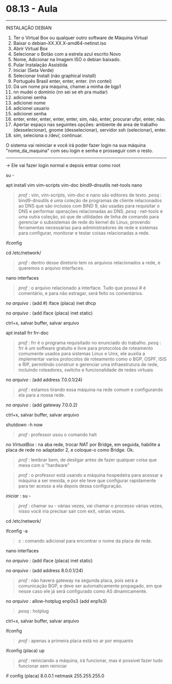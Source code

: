 # 08.13 - Aula

---

INSTALAÇÃO DEBIAN

1. Ter o Virtual Box ou qualquer outro software de Máquina Virtual
2. Baixar o debian-XX.XX.X-amd64-netinst.iso
3. Abrir Virtual Box
4. Selecionar o Botão com a estrela azul escrito Novo
5. Nome, Adicionar na Imagem ISO o debian baixado.
6. Pular Instalação Assistida
7. Iniciar (Seta Verde)
8. Selecionar Install (não graphical install)
9. Português Brasil enter, enter, enter. (nn contei)
10. Dá um nome pra máquina, chamei a minha de bgp1
11. nn mudei o dominio (nn sei se eh pra mudar)
12. adicionei senha
13. adicionei nome
14. adicionei usuario
15. adicionei senha
16. enter, enter, enter, enter, enter, sim, não, enter, procurar ufpr, enter, não.
17. Apertar espaço nas seguintes opções: ambiente de area de trabalho (desselecionar), gnome (desselecionar), servidor ssh (selecionar), enter.
18. sim, seleciona o /dev/, continuar.

O sistema vai reiniciar e você irá poder fazer login na sua máquina "nome_da_maquina" com seu login e senha e prosseguir com o resto.

---

-> Ele vai fazer login normal e depois entrar como root

su -

apt install vim vim-scripts vim-doc bind9-dnsutils net-tools nano

> *prof* : vim, vim-scripts, vim-doc e nano são editores de texto.
> *pesq* : bind9-dnsutils é uma coleção de programas de cliente relacionados ao DNS que são inclusos com BIND 9, são usadas para requisitar o DNS e performar operações relacionadas ao DNS.
> *pesq* : net-tools é uma outra coleção, só que de utilidades de linha de comando para gerenciar o subsistemas de rede do kernel do Linux, provendo ferramentas necessárias para administradores de rede e sistemas para configurar, monitorar e testar coisas relacionadas a rede.

ifconfig

cd /etc/network/

> *prof* : dentro desse diretorio tem os arquivos relacionados a rede, e queremos o arquivo interfaces.

nano interfaces

> *prof* : o arquivo relacionado a interface. Tudo que possui # é comentário, e para não estragar, será feito os comentários.

*no arquivo* : (add #) iface (placa) inet dhcp

*no arquivo* : (add iface (placa) inet static)

ctrl+x, salvar buffer, salvar arquivo

apt install frr frr-doc

> *prof* : frr é o programa requisitado no enunciado do trabalho.
> *pesq* : frr é um software gratuito e livre para protocolos de roteamento comumente usados para sistemas Linux e Unix, ele auxilia a implementar varios protocolos de roteamento como o BGP, OSPF, ISIS e RIP, permitindo construir e gerenciar uma infraestrutura de rede, incluindo roteadores, switchs e funcionalidade de redes virtuais

*no arquivo* : (add address 7.0.0.1/24)

> *prof* : estamos tirando essa máquina na rede comum e configurando ela para a nossa rede.

*no arquivo* : (add gateway 7.0.0.2)

ctrl+x, salvar buffer, salvar arquivo

shutdown -h now

> *prof* : professor usou o comando halt

*no VirtualBox* : na aba rede, trocar NAT por Bridge, em seguida, habilite a placa de rede no adaptador 2, e coloque-o como Bridge. Ok.

> *prof* : lembrar bem, de desligar antes de fazer qualquer coisa que mexa com o "hardware"

> *prof* : o professor está usando a máquina hospedeira para acessar a máquina a ser mexida, e por ele teve que configurar rapidamente para ter acesso a ela depois dessa configuração.

*iniciar* : su -

> *prof* : chamar su - várias vezes, vai chamar o processo várias vezes, nisso você iria precisar sair com exit, várias vezes.

cd /etc/network/

ifconfig -a

> *c* : comando adicional para encontrar o nome da placa de rede.

nano interfaces

*no arquivo* : (add iface (placa) inet static)

*no arquivo* : (add address 8.0.0.1/24)

> *prof* : não haverá gateway na segunda placa, pois será a comunicação BGP, e deve ser automaticamente propagado, em que nesse caso ele já será configurado como AS dinamicamente.

*no arquivo* : allow-hotplug enp0s3 (add enp1s3)

> *pesq* : hotplug

ctrl+x, salvar buffer, salvar arquivo

ifconfig

> *prof* :  apenas a primeira placa está no ar por enquanto

ifconfig (placa) up

> *prof* : reiniciando a máquina, irá funcionar, mas é possível fazer tudo funcionar sem reiniciar

if config (placa) 8.0.0.1 netmask 255.255.255.0